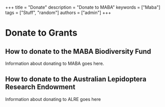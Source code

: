 +++
title = "Donate"
description = "Donate to MABA"
keywords = ["Maba"]
tags = ["Stuff", "random"]
authors = ["admin"]
+++

# Donate to Grants

## How to donate to the MABA Biodiversity Fund

Information about donating to MABA goes here. 

## How to donate to the Australian Lepidoptera Research Endowment

Information about donating to ALRE goes here